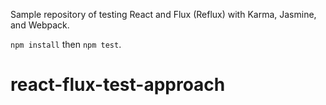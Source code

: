 Sample repository of testing React and Flux (Reflux) with Karma,
Jasmine, and Webpack.

`npm install` then `npm test`.
# react-flux-test-approach
